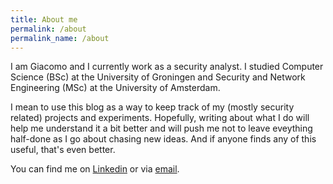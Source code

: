 ```yaml
---
title: About me
permalink: /about
permalink_name: /about
---
```


I am Giacomo and I currently work as a security analyst. I studied Computer Science (BSc) at the University of Groningen and Security and Network Engineering (MSc) at the University of Amsterdam.

I mean to use this blog as a way to keep track of my (mostly security related) projects and experiments. Hopefully, writing about what I do will help me understand it a bit better and will push me not to leave eveything half-done as I go about chasing new ideas. And if anyone finds any of this useful, that's even better.

You can find me on [Linkedin](https://linkedin.com/in/giacomo-casoni) or via [email](mailto:gcasoni@hotmail.it).